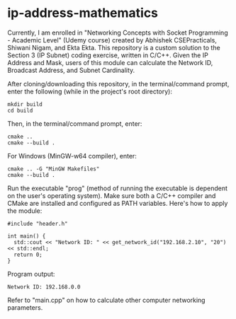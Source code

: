 # ip-address-mathematics
Currently, I am enrolled in "Networking Concepts with Socket Programming - Academic Level" (Udemy course) created by Abhishek CSEPracticals, Shiwani Nigam, and Ekta Ekta. This repository is a custom solution to the Section 3 (IP Subnet) coding exercise, written in C/C++.  Given the IP Address and Mask, users of this module can calculate the Network ID, Broadcast Address, and Subnet Cardinality.  

After cloning/downloading this repository, in the terminal/command prompt, enter the following (while in the project's root directory): 

```
mkdir build 
cd build  
```
Then, in the terminal/command prompt, enter: 
```
cmake .. 
cmake --build . 
```

For Windows (MinGW-w64 compiler), enter:
```
cmake .. -G "MinGW Makefiles"
cmake --build .
```
Run the executable "prog" (method of running the executable is dependent on the user's operating system). Make sure both a C/C++ compiler and CMake are installed and configured as PATH variables. Here's how to apply the module:
```
#include "header.h"

int main() {
  std::cout << "Network ID: " << get_network_id("192.168.2.10", "20") << std::endl;
  return 0;
}
```

Program output:
```
Network ID: 192.168.0.0
```

Refer to "main.cpp" on how to calculate other computer networking parameters.

